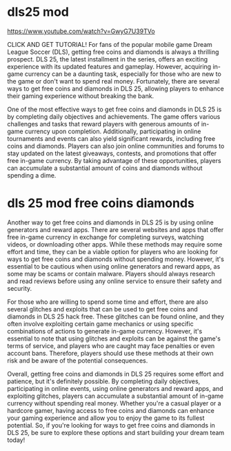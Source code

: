 # dls25 mod
https://www.youtube.com/watch?v=GwyG7U39TVo

CLICK AND GET TUTORIAL!
For fans of the popular mobile game Dream League Soccer (DLS), getting free coins and diamonds is always a thrilling prospect. DLS 25, the latest installment in the series, offers an exciting experience with its updated features and gameplay. However, acquiring in-game currency can be a daunting task, especially for those who are new to the game or don't want to spend real money. Fortunately, there are several ways to get free coins and diamonds in DLS 25, allowing players to enhance their gaming experience without breaking the bank.

One of the most effective ways to get free coins and diamonds in DLS 25 is by completing daily objectives and achievements. The game offers various challenges and tasks that reward players with generous amounts of in-game currency upon completion. Additionally, participating in online tournaments and events can also yield significant rewards, including free coins and diamonds. Players can also join online communities and forums to stay updated on the latest giveaways, contests, and promotions that offer free in-game currency. By taking advantage of these opportunities, players can accumulate a substantial amount of coins and diamonds without spending a dime.
# dls 25 mod free coins diamonds

Another way to get free coins and diamonds in DLS 25 is by using online generators and reward apps. There are several websites and apps that offer free in-game currency in exchange for completing surveys, watching videos, or downloading other apps. While these methods may require some effort and time, they can be a viable option for players who are looking for ways to get free coins and diamonds without spending money. However, it's essential to be cautious when using online generators and reward apps, as some may be scams or contain malware. Players should always research and read reviews before using any online service to ensure their safety and security.

For those who are willing to spend some time and effort, there are also several glitches and exploits that can be used to get free coins and diamonds in DLS 25 hack free. These glitches can be found online, and they often involve exploiting certain game mechanics or using specific combinations of actions to generate in-game currency. However, it's essential to note that using glitches and exploits can be against the game's terms of service, and players who are caught may face penalties or even account bans. Therefore, players should use these methods at their own risk and be aware of the potential consequences.

Overall, getting free coins and diamonds in DLS 25 requires some effort and patience, but it's definitely possible. By completing daily objectives, participating in online events, using online generators and reward apps, and exploiting glitches, players can accumulate a substantial amount of in-game currency without spending real money. Whether you're a casual player or a hardcore gamer, having access to free coins and diamonds can enhance your gaming experience and allow you to enjoy the game to its fullest potential. So, if you're looking for ways to get free coins and diamonds in DLS 25, be sure to explore these options and start building your dream team today!
